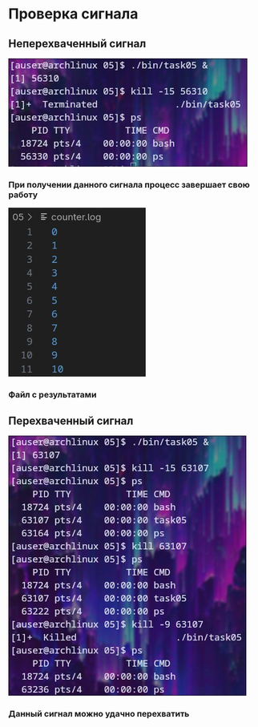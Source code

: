 # Проверка сигнала

## Неперехваченный сигнал

![Получение сигнала](SIGTERM.jpg "При получении данного сигнала процесс завершает свою работу")
### При получении данного сигнала процесс завершает свою работу
![Логи](SIGTERM_log.jpg "Файл с результатами")
### Файл с результатами

## Перехваченный сигнал

![Получение перехваченного сигнала](SIGTERM_captured.jpg "Данный сигнал можно удачно перехватить")
### Данный сигнал можно удачно перехватить
